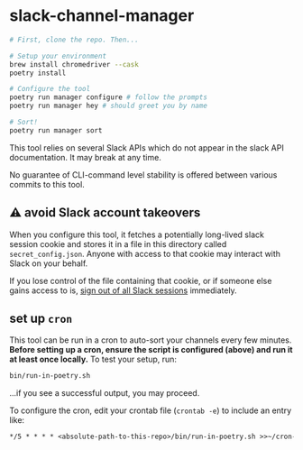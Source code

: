 # slack-channel-manager

```sh
# First, clone the repo. Then...

# Setup your environment
brew install chromedriver --cask
poetry install

# Configure the tool
poetry run manager configure # follow the prompts
poetry run manager hey # should greet you by name

# Sort!
poetry run manager sort
```

This tool relies on several Slack APIs which do not appear in the slack API
documentation. It may break at any time.

No guarantee of CLI-command level stability is offered between various commits
to this tool.

## ⚠️ avoid Slack account takeovers

When you configure this tool, it fetches a potentially long-lived slack session
cookie and stores it in a file in this directory called `secret_config.json`.
Anyone with access to that cookie may interact with Slack on your behalf.

If you lose control of the file containing that cookie, or if someone else gains
access to is, [sign out of all Slack sessions](https://slack.com/help/articles/214613347-Sign-out-of-Slack)
immediately.

## set up `cron`

This tool can be run in a cron to auto-sort your channels every few minutes.
**Before setting up a cron, ensure the script is configured (above) and run it
at least once locally.** To test your setup, run:

```sh
bin/run-in-poetry.sh
```

...if you see a successful output, you may proceed.

To configure the cron, edit your crontab file (`crontab -e`) to include an entry
like:

```txt
*/5 * * * * <absolute-path-to-this-repo>/bin/run-in-poetry.sh >>~/cron-stdout.log 2>>~/cron-stderr.log
```
